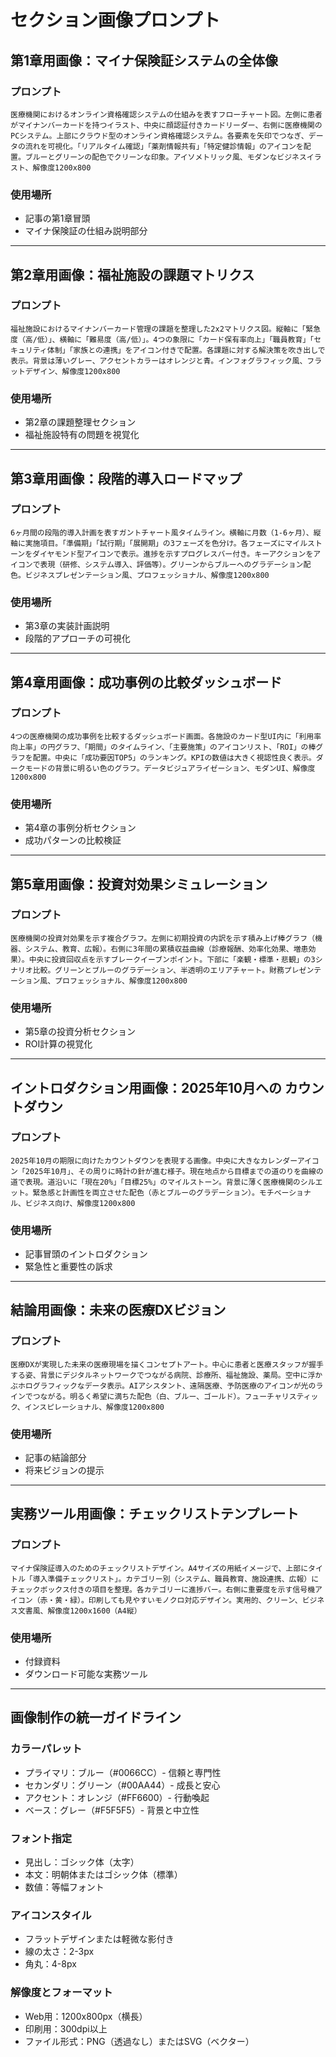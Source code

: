 # セクション画像プロンプト

## 第1章用画像：マイナ保険証システムの全体像

### プロンプト
```
医療機関におけるオンライン資格確認システムの仕組みを表すフローチャート図。左側に患者がマイナンバーカードを持つイラスト、中央に顔認証付きカードリーダー、右側に医療機関のPCシステム。上部にクラウド型のオンライン資格確認システム。各要素を矢印でつなぎ、データの流れを可視化。「リアルタイム確認」「薬剤情報共有」「特定健診情報」のアイコンを配置。ブルーとグリーンの配色でクリーンな印象。アイソメトリック風、モダンなビジネスイラスト、解像度1200x800
```

### 使用場所
- 記事の第1章冒頭
- マイナ保険証の仕組み説明部分

---

## 第2章用画像：福祉施設の課題マトリクス

### プロンプト
```
福祉施設におけるマイナンバーカード管理の課題を整理した2x2マトリクス図。縦軸に「緊急度（高/低）」、横軸に「難易度（高/低）」。4つの象限に「カード保有率向上」「職員教育」「セキュリティ体制」「家族との連携」をアイコン付きで配置。各課題に対する解決策を吹き出しで表示。背景は薄いグレー、アクセントカラーはオレンジと青。インフォグラフィック風、フラットデザイン、解像度1200x800
```

### 使用場所
- 第2章の課題整理セクション
- 福祉施設特有の問題を視覚化

---

## 第3章用画像：段階的導入ロードマップ

### プロンプト
```
6ヶ月間の段階的導入計画を表すガントチャート風タイムライン。横軸に月数（1-6ヶ月）、縦軸に実施項目。「準備期」「試行期」「展開期」の3フェーズを色分け。各フェーズにマイルストーンをダイヤモンド型アイコンで表示。進捗を示すプログレスバー付き。キーアクションをアイコンで表現（研修、システム導入、評価等）。グリーンからブルーへのグラデーション配色。ビジネスプレゼンテーション風、プロフェッショナル、解像度1200x800
```

### 使用場所
- 第3章の実装計画説明
- 段階的アプローチの可視化

---

## 第4章用画像：成功事例の比較ダッシュボード

### プロンプト
```
4つの医療機関の成功事例を比較するダッシュボード画面。各施設のカード型UI内に「利用率向上率」の円グラフ、「期間」のタイムライン、「主要施策」のアイコンリスト、「ROI」の棒グラフを配置。中央に「成功要因TOP5」のランキング。KPIの数値は大きく視認性良く表示。ダークモードの背景に明るい色のグラフ。データビジュアライゼーション、モダンUI、解像度1200x800
```

### 使用場所
- 第4章の事例分析セクション
- 成功パターンの比較検証

---

## 第5章用画像：投資対効果シミュレーション

### プロンプト
```
医療機関の投資対効果を示す複合グラフ。左側に初期投資の内訳を示す積み上げ棒グラフ（機器、システム、教育、広報）。右側に3年間の累積収益曲線（診療報酬、効率化効果、増患効果）。中央に投資回収点を示すブレークイーブンポイント。下部に「楽観・標準・悲観」の3シナリオ比較。グリーンとブルーのグラデーション、半透明のエリアチャート。財務プレゼンテーション風、プロフェッショナル、解像度1200x800
```

### 使用場所
- 第5章の投資分析セクション
- ROI計算の視覚化

---

## イントロダクション用画像：2025年10月への カウントダウン

### プロンプト
```
2025年10月の期限に向けたカウントダウンを表現する画像。中央に大きなカレンダーアイコン「2025年10月」、その周りに時計の針が進む様子。現在地点から目標までの道のりを曲線の道で表現。道沿いに「現在20%」「目標25%」のマイルストーン。背景に薄く医療機関のシルエット。緊急感と計画性を両立させた配色（赤とブルーのグラデーション）。モチベーショナル、ビジネス向け、解像度1200x800
```

### 使用場所
- 記事冒頭のイントロダクション
- 緊急性と重要性の訴求

---

## 結論用画像：未来の医療DXビジョン

### プロンプト
```
医療DXが実現した未来の医療現場を描くコンセプトアート。中心に患者と医療スタッフが握手する姿、背景にデジタルネットワークでつながる病院、診療所、福祉施設、薬局。空中に浮かぶホログラフィックなデータ表示。AIアシスタント、遠隔医療、予防医療のアイコンが光のラインでつながる。明るく希望に満ちた配色（白、ブルー、ゴールド）。フューチャリスティック、インスピレーショナル、解像度1200x800
```

### 使用場所
- 記事の結論部分
- 将来ビジョンの提示

---

## 実務ツール用画像：チェックリストテンプレート

### プロンプト
```
マイナ保険証導入のためのチェックリストデザイン。A4サイズの用紙イメージで、上部にタイトル「導入準備チェックリスト」。カテゴリー別（システム、職員教育、施設連携、広報）にチェックボックス付きの項目を整理。各カテゴリーに進捗バー。右側に重要度を示す信号機アイコン（赤・黄・緑）。印刷しても見やすいモノクロ対応デザイン。実用的、クリーン、ビジネス文書風、解像度1200x1600（A4縦）
```

### 使用場所
- 付録資料
- ダウンロード可能な実務ツール

---

## 画像制作の統一ガイドライン

### カラーパレット
- プライマリ：ブルー（#0066CC）- 信頼と専門性
- セカンダリ：グリーン（#00AA44）- 成長と安心
- アクセント：オレンジ（#FF6600）- 行動喚起
- ベース：グレー（#F5F5F5）- 背景と中立性

### フォント指定
- 見出し：ゴシック体（太字）
- 本文：明朝体またはゴシック体（標準）
- 数値：等幅フォント

### アイコンスタイル
- フラットデザインまたは軽微な影付き
- 線の太さ：2-3px
- 角丸：4-8px

### 解像度とフォーマット
- Web用：1200x800px（横長）
- 印刷用：300dpi以上
- ファイル形式：PNG（透過なし）またはSVG（ベクター）